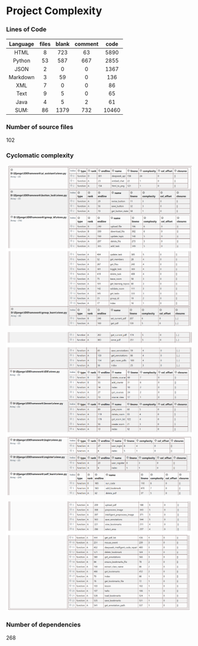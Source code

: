 # Project Complexity



### Lines of Code

| Language | files | blank | comment | code  |
| :------: | :---: | :---: | :-----: | :---: |
|   HTML   |   8   |  723  |   63    | 5890  |
|  Python  |  53   |  587  |   667   | 2855  |
|   JSON   |   2   |   0   |    0    | 1367  |
| Markdown |   3   |  59   |    0    |  136  |
|   XML    |   7   |   0   |    0    |  86   |
|   Text   |   9   |   5   |    0    |  65   |
|   Java   |   4   |   5   |    2    |  61   |
|   SUM:   |  86   | 1379  |   732   | 10460 |



### Number of source files

102



### Cyclomatic complexity

![image-20250525201151340](c1.png)

![image-20250525201247161](c2.png)

![image-20250525201317282](c3.png)




### Number of dependencies

268
